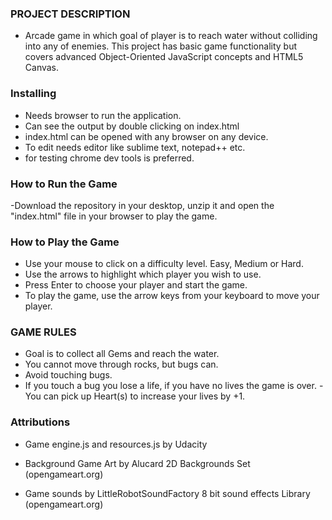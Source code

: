 ### PROJECT DESCRIPTION

- Arcade game in which  goal of player is to reach water without 	colliding into any of enemies. This project has basic game 	functionality but covers advanced Object-Oriented 	JavaScript concepts and HTML5 Canvas.

### Installing

- Needs browser to run the application.
- Can see the output by double clicking on index.html
- index.html can be opened with any browser on any device.
- To edit needs editor like sublime text, notepad++ etc.
- for testing chrome dev tools is preferred.

### How to Run the Game
-Download the repository in your desktop, unzip it and open the "index.html" file in your browser to play the game.

### How to Play the Game
 - Use your mouse to click on a difficulty level. Easy, Medium or Hard.
 - Use the arrows to highlight which player you wish to use.
 - Press Enter to choose your player and start the game.
 - To play the game, use the arrow keys from your keyboard to move your player.

### GAME RULES
 - Goal is to collect all Gems and reach the water.
 - You cannot move through rocks, but bugs can.
 - Avoid touching bugs.
 - If you touch a bug you lose a life, if you have no lives the game is over.
 -You can pick up Heart(s) to increase your lives by +1.

### Attributions
 - Game engine.js and resources.js by Udacity

 - Background Game Art by Alucard 2D Backgrounds Set (opengameart.org)

 - Game sounds by LittleRobotSoundFactory 8 bit sound effects Library (opengameart.org)

